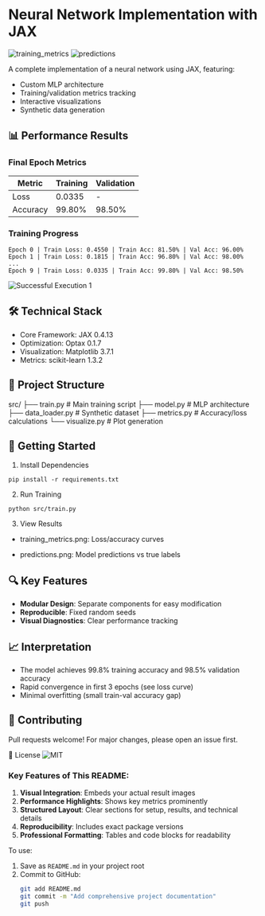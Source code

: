 # Neural Network Implementation with JAX

![training_metrics](https://github.com/user-attachments/assets/6b517035-2373-484c-ae81-f427d3ba48f5)
![predictions](https://github.com/user-attachments/assets/38f35f86-65f0-454c-85b6-992e47bbe39e)


A complete implementation of a neural network using JAX, featuring:
- Custom MLP architecture
- Training/validation metrics tracking
- Interactive visualizations
- Synthetic data generation

## 📊 Performance Results
### Final Epoch Metrics
| Metric | Training | Validation |
|--------|----------|------------|
| Loss   | 0.0335   | -          |
| Accuracy | 99.80% | 98.50% |

### Training Progress
```text
Epoch 0 | Train Loss: 0.4550 | Train Acc: 81.50% | Val Acc: 96.00%
Epoch 1 | Train Loss: 0.1815 | Train Acc: 96.80% | Val Acc: 98.00%
...
Epoch 9 | Train Loss: 0.0335 | Train Acc: 99.80% | Val Acc: 98.50%
```
![Successful Execution 1](https://github.com/user-attachments/assets/162f8337-8929-4fbc-950d-3861a514fd10)


## 🛠️ Technical Stack

- Core Framework: JAX 0.4.13
- Optimization: Optax 0.1.7
- Visualization: Matplotlib 3.7.1
- Metrics: scikit-learn 1.3.2

## 📂 Project Structure
src/
├── train.py          # Main training script
├── model.py          # MLP architecture
├── data_loader.py    # Synthetic dataset
├── metrics.py        # Accuracy/loss calculations
└── visualize.py      # Plot generation

## 🚀 Getting Started

1. Install Dependencies

```
pip install -r requirements.txt
```

2. Run Training

```
python src/train.py
```

3. View Results 
  - training_metrics.png: Loss/accuracy curves

  - predictions.png: Model predictions vs true labels

## 🔍 Key Features

- **Modular Design**: Separate components for easy modification
- **Reproducible**: Fixed random seeds
- **Visual Diagnostics**: Clear performance tracking

## 📈 Interpretation

- The model achieves 99.8% training accuracy and 98.5% validation accuracy
- Rapid convergence in first 3 epochs (see loss curve)
- Minimal overfitting (small train-val accuracy gap)

## 🤝 Contributing
Pull requests welcome! For major changes, please open an issue first.

📜 License
![MIT](https://choosealicense.com/licenses/mit/)


### Key Features of This README:
1. **Visual Integration**: Embeds your actual result images
2. **Performance Highlights**: Shows key metrics prominently
3. **Structured Layout**: Clear sections for setup, results, and technical details
4. **Reproducibility**: Includes exact package versions
5. **Professional Formatting**: Tables and code blocks for readability

To use:
1. Save as `README.md` in your project root
2. Commit to GitHub:
   ```bash
   git add README.md
   git commit -m "Add comprehensive project documentation"
   git push
   ```
